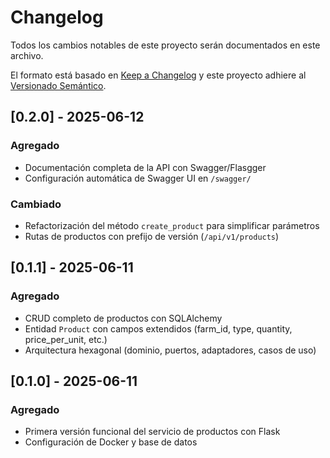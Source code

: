# Changelog

Todos los cambios notables de este proyecto serán documentados en este archivo.

El formato está basado en [Keep a Changelog](https://keepachangelog.com/es-ES/1.0.0/) y este proyecto adhiere al [Versionado Semántico](https://semver.org/lang/es/).

## [0.2.0] - 2025-06-12

### Agregado

- Documentación completa de la API con Swagger/Flasgger
- Configuración automática de Swagger UI en `/swagger/`

### Cambiado

- Refactorización del método `create_product` para simplificar parámetros
- Rutas de productos con prefijo de versión (`/api/v1/products`)

## [0.1.1] - 2025-06-11

### Agregado

- CRUD completo de productos con SQLAlchemy
- Entidad `Product` con campos extendidos (farm_id, type, quantity, price_per_unit, etc.)
- Arquitectura hexagonal (dominio, puertos, adaptadores, casos de uso)

## [0.1.0] - 2025-06-11

### Agregado

- Primera versión funcional del servicio de productos con Flask
- Configuración de Docker y base de datos
